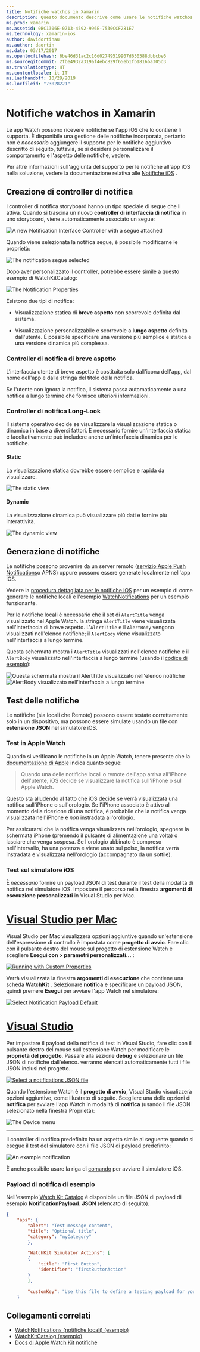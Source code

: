 ```yaml
---
title: Notifiche watchos in Xamarin
description: Questo documento descrive come usare le notifiche watchos in Xamarin. Viene illustrata la creazione di controller di notifica, la generazione di notifiche e il test delle notifiche.
ms.prod: xamarin
ms.assetid: 0BC1306E-0713-4592-996E-7530CCF281E7
ms.technology: xamarin-ios
author: davidortinau
ms.author: daortin
ms.date: 03/17/2017
ms.openlocfilehash: 6be46d31ac2c16d02749519907d650588dbbcbe6
ms.sourcegitcommit: 2fbe4932a319af4ebc829f65eb1fb1816ba305d3
ms.translationtype: HT
ms.contentlocale: it-IT
ms.lasthandoff: 10/29/2019
ms.locfileid: "73028221"
---
```

# <a name="watchos-notifications-in-xamarin"></a>Notifiche watchos in Xamarin

Le app Watch possono ricevere notifiche se l'app iOS che lo contiene li supporta. È disponibile una gestione delle notifiche incorporata, pertanto non è *necessario* aggiungere il supporto per le notifiche aggiuntivo descritto di seguito, tuttavia, se si desidera personalizzare il comportamento e l'aspetto delle notifiche, vedere.

Per altre informazioni sull'aggiunta del supporto per le notifiche all'app iOS nella soluzione, vedere la documentazione relativa alle [Notifiche iOS](~/ios/platform/user-notifications/deprecated/index.md) .

## <a name="creating-notification-controllers"></a>Creazione di controller di notifica

I controller di notifica storyboard hanno un tipo speciale di segue che li attiva. Quando si trascina un nuovo **controller di interfaccia di notifica** in uno storyboard, viene automaticamente associato un segue:

![](notifications-images/notification-storyboard1.png "A new Notification Interface Controller with a segue attached")

Quando viene selezionata la notifica segue, è possibile modificarne le proprietà:

![](notifications-images/notification-storyboard2.png "The notification segue selected")

Dopo aver personalizzato il controller, potrebbe essere simile a questo esempio di WatchKitCatalog:

![](notifications-images/notifications-segue.png "The Notification Properties")

Esistono due tipi di notifica:

- Visualizzazione statica di **breve aspetto** non scorrevole definita dal sistema.

- Visualizzazione personalizzabile e scorrevole a **lungo aspetto** definita dall'utente. È possibile specificare una versione più semplice e statica e una versione dinamica più complessa.

### <a name="short-look-notification-controller"></a>Controller di notifica di breve aspetto

L'interfaccia utente di breve aspetto è costituita solo dall'icona dell'app, dal nome dell'app e dalla stringa del titolo della notifica.

Se l'utente non ignora la notifica, il sistema passa automaticamente a una notifica a lungo termine che fornisce ulteriori informazioni.

### <a name="long-look-notification-controller"></a>Controller di notifica Long-Look

Il sistema operativo decide se visualizzare la visualizzazione statica o dinamica in base a diversi fattori. È necessario fornire un'interfaccia statica e facoltativamente può includere anche un'interfaccia dinamica per le notifiche.

#### <a name="static"></a>Static

La visualizzazione statica dovrebbe essere semplice e rapida da visualizzare.

![](notifications-images/notification-static.png "The static view")

#### <a name="dynamic"></a>Dynamic

La visualizzazione dinamica può visualizzare più dati e fornire più interattività.

![](notifications-images/notification-dynamic.png "The dynamic view")

## <a name="generating-notifications"></a>Generazione di notifiche

Le notifiche possono provenire da un server remoto ([servizio Apple Push Notifications](https://developer.apple.com/library/ios/documentation/NetworkingInternet/Conceptual/RemoteNotificationsPG/Chapters/ApplePushService.html)o APNS) oppure possono essere generate localmente nell'app iOS.

Vedere la [procedura dettagliata per le notifiche iOS](~/ios/platform/user-notifications/deprecated/local-notifications-in-ios-walkthrough.md) per un esempio di come generare le notifiche locali e l'esempio [WatchNotifications](https://docs.microsoft.com/samples/xamarin/ios-samples/watchkit-watchnotifications) per un esempio funzionante.

Per le notifiche locali è necessario che il set di `AlertTitle` venga visualizzato nel Apple Watch. la stringa `AlertTitle` viene visualizzata nell'interfaccia di breve aspetto. L'`AlertTitle` e il `AlertBody` vengono visualizzati nell'elenco notifiche; il `AlertBody` viene visualizzato nell'interfaccia a lungo termine.

Questa schermata mostra i `AlertTitle` visualizzati nell'elenco notifiche e il `AlertBody` visualizzato nell'interfaccia a lungo termine (usando il [codice di esempio](https://docs.microsoft.com/samples/xamarin/ios-samples/watchkit-watchnotifications)):

![](notifications-images/watch-notificationslist-sml.png "Questa schermata mostra il AlertTitle visualizzato nell'elenco notifiche") ![](notifications-images/watch-notificationcontroller-sml.png "AlertBody visualizzato nell'interfaccia a lungo termine")

## <a name="testing-notifications"></a>Test delle notifiche

Le notifiche (sia locali che Remote) possono essere testate correttamente solo in un dispositivo, ma possono essere simulate usando un file con **estensione JSON** nel simulatore iOS.

### <a name="testing-on-apple-watch"></a>Test in Apple Watch

Quando si verificano le notifiche in un Apple Watch, tenere presente che la [documentazione di Apple](https://developer.apple.com/library/ios/documentation/General/Conceptual/WatchKitProgrammingGuide/BasicSupport.html) indica quanto segue:

> Quando una delle notifiche locali o remote dell'app arriva all'iPhone dell'utente, iOS decide se visualizzare la notifica sull'iPhone o sul Apple Watch.

Questo sta alludendo al fatto che iOS decide se verrà visualizzata una notifica sull'iPhone o sull'orologio. Se l'iPhone associato è attivo al momento della ricezione di una notifica, è probabile che la notifica venga visualizzata nell'iPhone e *non* instradata all'orologio.

Per assicurarsi che la notifica venga visualizzata nell'orologio, spegnere la schermata iPhone (premendo il pulsante di alimentazione una volta) o lasciare che venga sospesa. Se l'orologio abbinato è compreso nell'intervallo, ha una potenza e viene usato sul polso, la notifica verrà instradata e visualizzata nell'orologio (accompagnato da un sottile).

### <a name="testing-on-the-ios-simulator"></a>Test sul simulatore iOS

È *necessario* fornire un payload JSON di test durante il test della modalità di notifica nel simulatore iOS. Impostare il percorso nella finestra **argomenti di esecuzione personalizzati** in Visual Studio per Mac.

# <a name="visual-studio-for-mactabmacos"></a>[Visual Studio per Mac](#tab/macos)

Visual Studio per Mac visualizzerà opzioni aggiuntive quando un'estensione dell'espressione di controllo è impostata come **progetto di avvio**.
Fare clic con il pulsante destro del mouse sul progetto di estensione Watch e scegliere **Esegui con > parametri personalizzati...** :

[![](notifications-images/runwith-customparams-sml.png "Running with Custom Properties")](notifications-images/runwith-customparams.png#lightbox)

Verrà visualizzata la finestra **argomenti di esecuzione** che contiene una scheda **WatchKit** . Selezionare **notifica** e specificare un payload JSON, quindi premere **Esegui** per avviare l'app Watch nel simulatore:

[![](notifications-images/runwith-execargs-sml.png "Select Notification Payload Default")](notifications-images/runwith-execargs.png#lightbox)

# <a name="visual-studiotabwindows"></a>[Visual Studio](#tab/windows)

Per impostare il payload della notifica di test in Visual Studio, fare clic con il pulsante destro del mouse sull'estensione Watch per modificare le **proprietà del progetto**. Passare alla sezione **debug** e selezionare un file JSON di notifiche dall'elenco. verranno elencati automaticamente tutti i file JSON inclusi nel progetto.

[![](notifications-images/runwith-execargs-sml-vs.png "Select a notifications JSON file")](notifications-images/runwith-execargs-vs.png#lightbox)

Quando l'estensione Watch è il **progetto di avvio**, Visual Studio visualizzerà opzioni aggiuntive, come illustrato di seguito. Scegliere una delle opzioni di **notifica** per avviare l'app Watch in modalità di **notifica** (usando il file JSON selezionato nella finestra Proprietà):

![](notifications-images/runwith-vs.png "The Device menu")

-----

Il controller di notifica predefinito ha un aspetto simile al seguente quando si esegue il test del simulatore con il file JSON di payload predefinito:

![](notifications-images/notification-debug-sml.png "An example notification")

È anche possibile usare la riga di [comando](~/ios/watchos/troubleshooting.md#command_line) per avviare il simulatore iOS.

### <a name="example-notification-payload"></a>Payload di notifica di esempio

Nell'esempio [Watch Kit Catalog](https://docs.microsoft.com/samples/xamarin/ios-samples/watchos-watchkitcatalog) è disponibile un file JSON di payload di esempio **NotificationPayload. JSON** (elencato di seguito).

```json
{
    "aps": {
        "alert": "Test message content",
        "title": "Optional title",
        "category": "myCategory"
        },

        "WatchKit Simulator Actions": [
        {
            "title": "First Button",
            "identifier": "firstButtonAction"
        }
        ],

        "customKey": "Use this file to define a testing payload for your notifications. The aps dictionary specifies the category, alert text and title. The WatchKit Simulator Actions array can provide info for one or more action buttons in addition to the standard Dismiss button. Any other top level keys are custom payload. If you have multiple such JSON files in your project, you'll be able to choose between them in when selecting to debug the notification interface of your Watch App."
    }
```

## <a name="related-links"></a>Collegamenti correlati

- [WatchNotifications (notifiche locali) (esempio)](https://docs.microsoft.com/samples/xamarin/ios-samples/watchkit-watchnotifications)
- [WatchKitCatalog (esempio)](https://docs.microsoft.com/samples/xamarin/ios-samples/watchos-watchkitcatalog)
- [Docs di Apple Watch Kit notifiche](https://developer.apple.com/library/ios/documentation/General/Conceptual/WatchKitProgrammingGuide/BasicSupport.html)

